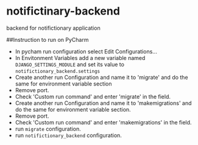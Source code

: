 # notifictinary-backend
backend for notifictionary application

##Instruction to run on PyCharm
- In pycham run configuration select Edit Configurations...
- In Envitonment Variables add a new variable named `DJANGO_SETTINGS_MODULE` and set its value to `notifictionary_backend.settings`
- Create another run Configuration and name it to 'migrate' and do the same for environment variable section
- Remove port.
- Check 'Custom run command' and enter 'migrate' in the field.
- Create another run Configuration and name it to 'makemigrations' and do the same for environment variable section.
- Remove port.
- Check 'Custom run command' and enter 'makemigrations' in the field.
- run `migrate` configuration.
- run `notifictionary_backend` configuration.
